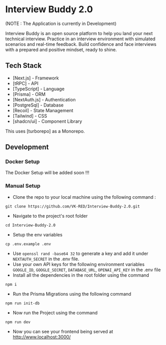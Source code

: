 # Interview Buddy 2.0

(NOTE : The Application is currently in Development)

Interview Buddy is an open source platform to help you land your next technical interview. Practice in an interview environment with simulated scenarios and real-time feedback. Build confidence and face interviews with a prepared and positive mindset, ready to shine.

## Tech Stack

- [Next.js]     - Framework
- [tRPC]        - API
- [TypeScript]  - Language
- [Prisma]      - ORM
- [NextAuth.js] - Authentication
- [PostgreSql]  - Database
- [Recoil]      - State Management
- [Tailwind]    - CSS
- [shadcn/ui]   - Component Library

This uses [turborepo] as a Monorepo.

## Development

### Docker Setup

The Docker Setup will be added soon !!! 

### Manual Setup

- Clone the repo to your local machine using the following command :

```
git clone https://github.com/VK-RED/Interview-Buddy-2.0.git
```
- Navigate to the project's root folder

```
cd Interview-Buddy-2.0
```
- Setup the env variables

```
cp .env.example .env
```
- Use `openssl rand -base64 32` to generate a key and add it under `NEXTAUTH_SECRET` in the .env file.
- Use your own API keys for the following environment variables `GOOGLE_ID`, `GOOGLE_SECRET`, `DATABASE_URL`, `OPENAI_API_KEY` in the .env file
- Install all the dependencies in the root folder using the command

```
npm i
```

- Run the Prisma Migrations using the following command

```
npm run init-db
```

- Now run the Project using the command

```
npm run dev
```
- Now you can see your frontend being served at http://www.localhost:3000/

